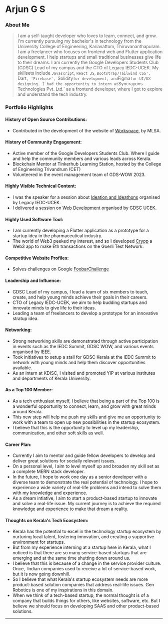 # Arjun G S


### About Me


> I am a self-taught developer who loves to learn, connect, and grow. I'm currently pursuing my bachelor's in technology from the University College of Engineering, Kariavattom, Thiruvananthapuram. I am a freelancer who focuses on frontend web and Flutter application development. I help startups and small traditional businesses give life to their dreams. I am currently the Google Developers Students Club (GDSC) Lead of my campus and the CTO of Legacy IEDC-UCEK. My skillsets include `Javascript`, `React JS`, `Bootstrap/Tailwind CSS', `Dart`, 'Firebase', `Solidity` for development, and `Figma` for UI/UX designing. I had the opportunity to intern at `Syncrayons Technologies Pvt. Ltd.` as a frontend developer, where I got to explore and understand the tech industry.



### Portfolio Highlights



#### History of Open Source Contributions:


- Contributed in the development of the website of [Workspace](https://github.com/arjungsanal/workspacedevelopers.github.io), by MLSA.


#### History of Community Engagement:


- Active member of the Google Developers Students Club. Where I guide and help the community members and various leads across Kerala.
- Blockchain Mentor at Tinkerhub Learning Station, hosted by the College of Engineering Trivandrum (CET)
- Volunteered in the event management team of GDS-WOW 2023.


#### Highly Visible Technical Content:


- I was the speaker for a session about [Ideation and Ideathons](https://www.linkedin.com/posts/arjungsanal_team-event-success-activity-7006900178267906048-xxb9?utm_source=share&utm_medium=member_desktop) organised by Legacy IEDC-UCEK.
- I delivered a session on [Web Development](https://www.linkedin.com/posts/arjungsanal_team-event-success-activity-7035982613311877120-R3Lp?utm_source=share&utm_medium=member_desktop) organised by GDSC UCEK.


#### Highly Used Software Tool:


- I am currently developing a Flutter application as a prototype for a startup idea in the pharmaceutical industry.
- The world of Web3 peeked my interest, and so I developed [Crypp](https://crypp.netlify.app/) a Web3 app to make Eth transactions on the Goerli Test Network.


#### Competitive Website Profiles:


- Solves challenges on Google [FoobarChallenge](https://github.com/arjungsanal/foo.bar_challenge/tree/master)


#### Leadership and Influence:


- GDSC Lead of my campus, I lead a team of six members to teach, create, and help young minds achieve their goals in their careers.
- CTO of Legacy IEDC-UCEK, we aim to help budding startups and innovate minds to give life to their ideas.
- Leading a team of freelancers to develop a prototype for an innovative stratup idea.


#### Networking:


- Strong networking skills are demonstrated through active participation in events such as the IEDC Summit, GDSC WOW, and various events organised by IEEE.
- Took initiatives to setup a stall for GDSC Kerala at the IEDC Summit to network with young minds and help them discover opportunities available.
- As an intern at KDISC, I visited and promoted YIP at various institutes and departments of Kerala University.


#### As a Top 100 Member:


- As a tech enthusiast myself, I believe that being a part of the Top 100 is a wonderful opportunity to connect, learn, and grow with great minds around Kerala.
- This new step will help me push my skills and give me an opportunity to work with a team to open up new possibilities in the startup ecosystem.
- I believe that this is the opportunity to level up my leadership, communication, and other soft skills as well.


#### Career Plan:


- Currently I aim to mentor and guide fellow developers to develop and deliver great solutions for socially relevant issues.
- On a personal level, I aim to level myself up and broaden my skill set as a complete MERN stack developer.
- In the future, I hope to work one day as a senior developer with a diverse team to demonstrate the real potential of technology. I hope to experience a wide variety of real-life problems and intend to solve them with my knowledge and experience.
- As a dream intiative, I aim to start a product-based startup to innovate and solve a real-life issue. My current journey is to achieve the required knowledge and experience to make that dream a reality.


#### Thoughts on Kerala's Tech Ecosystem:


- Kerala has the potential to excel in the technology startup ecosystem by nurturing local talent, fostering innovation, and creating a supportive environment for startups.
- But from my experience interning at a startup here in Kerala, what I noticed is that there are so many service-based startups that are emerging and at the same time shutting down around us.
- I believe that this is because of a change in the service provider culture. Once,  Indian companies used to receive a lot of service-based work, but it is now going downhill.
- So I believe that what Kerala's startup ecosystem needs are more product-based solution companies that address real-life issues. Gen Robotics is one of my inspirations in this domain.
- When we think of a tech-based startup, the normal thought is of a company that builds things for others, like websites, software, etc. But I believe we should focus on developing SAAS and other product-based solutions.



---

